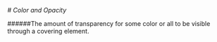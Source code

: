 *# Color and Opacity*

######The amount of transparency for some color or all to be visible through a covering element.


